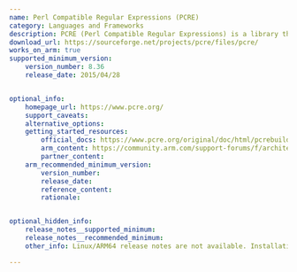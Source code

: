 ```yaml
---
name: Perl Compatible Regular Expressions (PCRE)
category: Languages and Frameworks
description: PCRE (Perl Compatible Regular Expressions) is a library that provides a set of functions to implement regular expression pattern matching using the same syntax and semantics as Perl.
download_url: https://sourceforge.net/projects/pcre/files/pcre/
works_on_arm: true
supported_minimum_version:
    version_number: 8.36
    release_date: 2015/04/28


optional_info:
    homepage_url: https://www.pcre.org/
    support_caveats:
    alternative_options:
    getting_started_resources:
        official_docs: https://www.pcre.org/original/doc/html/pcrebuild.html#TOC1
        arm_content: https://community.arm.com/support-forums/f/architectures-and-processors-forum/8510/accelerating-pcre-regex-matching-with-data-prefetch-on-arm-cortex-a7
        partner_content:
    arm_recommended_minimum_version:
        version_number:
        release_date:
        reference_content:
        rationale:


optional_hidden_info:
    release_notes__supported_minimum:
    release_notes__recommended_minimum:
    other_info: Linux/ARM64 release notes are not available. Installation and testing are done via the [tar archive](https://sourceforge.net/projects/pcre/files/pcre/8.36/).

---
```


